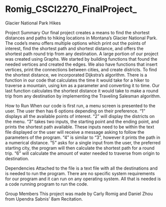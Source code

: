 # Romig_CSCI2270_FinalProject_

Glacier National Park Hikes

Project Summary
Our final project creates a means to find the shortest distances and paths to hiking locations in Montana’s Glacier National Park. The code’s menu offers multiple options which print out the points of interest, find the shortest path and shortest distance, and offers the shortest path round trip from any destination.  A large portion of our project was created using Graphs. We started by building functions that found the needed vertices and created the edges. We also have functions that insert vertices, print the connections between cities, and create districts. To find the shortest distance, we incorporated Dijkstra’s algorithm. There is a function in our code that calculates the time it would take for a hiker to traverse a mountain, using km as a parameter and converting it to time. Our last function calculates the shortest distance it would take to make a round trip from any destination by implementing the Traveling Salesman algorithm.

How to Run
When our code is first run, a menu screen is presented to the user. The user then has 6 options depending on their preference. “1” displays all the available points of interest. “2” will display the districts on the menu. “3” takes two inputs, the starting point and the ending point, and prints the shortest path available. These inputs need to be within the text file displayed or the user will receive a message asking to follow the parameters of the program. “4” is similar to “3”, however it prints the path in a numerical distance. “5” asks for a single input from the user, the preferred starting city, the program will then calculate the shortest path for a round trip. “6” will calculate the amount of water needed to traverse from origin to destination. 

Dependencies
Attached to the file is a text file with all the destinations and is needed to run the program. There are no specific system requirements for our program and it can run on any operating system. All that is needed is a code running program to run the code. 

Group Members
This project was made by Carly Romig and Daniel Zhou from Upendra Sabnis’ 8am Recitation.


